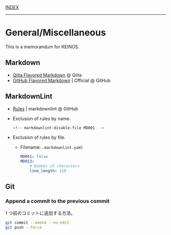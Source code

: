 [INDEX](../)

---

# General/Miscellaneous

This is a memorandum for KEINOS.

## Markdown

- [Qiita Flavored Markdown](https://qiita.com/Qiita/items/c686397e4a0f4f11683d) @ Qiita
- [GitHub Flavored Markdown](https://github.github.com/gfm/) | Official @ GitHub

## MarkdownLint

- [Rules](https://github.com/DavidAnson/markdownlint/blob/main/doc/Rules.md) | markdownlint @ GitHub
- Exclusion of rules by name.

  ```bash
  <!-- markdownlint-disable-file MD001 -->
  ```

- Exclusion of rules by file.
  - Filename: `.markdownlint.yaml`

    ```yaml
    MD041: false
    MD013:
        # Number of characters
        line_length: 120
    ```

## Git

### Append a commit to the previous commit

1 つ前のコミットに追加する方法。

```bash
git commit --amend --no-edit
git push --force
```
